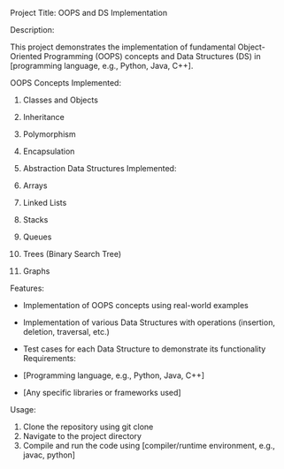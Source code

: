 
Project Title: OOPS and DS Implementation

Description:

This project demonstrates the implementation of fundamental Object-Oriented Programming (OOPS) concepts and Data Structures (DS) in [programming language, e.g., Python, Java, C++].

OOPS Concepts Implemented:

1. Classes and Objects
2. Inheritance
3. Polymorphism
4. Encapsulation
5. Abstraction
Data Structures Implemented:

1. Arrays
2. Linked Lists
3. Stacks
4. Queues
5. Trees (Binary Search Tree)
6. Graphs

Features:

- Implementation of OOPS concepts using real-world examples
- Implementation of various Data Structures with operations (insertion, deletion, traversal, etc.)
- Test cases for each Data Structure to demonstrate its functionality
Requirements:

- [Programming language, e.g., Python, Java, C++]
- [Any specific libraries or frameworks used]

Usage:

1. Clone the repository using git clone
2. Navigate to the project directory
3. Compile and run the code using [compiler/runtime environment, e.g., javac, python]
